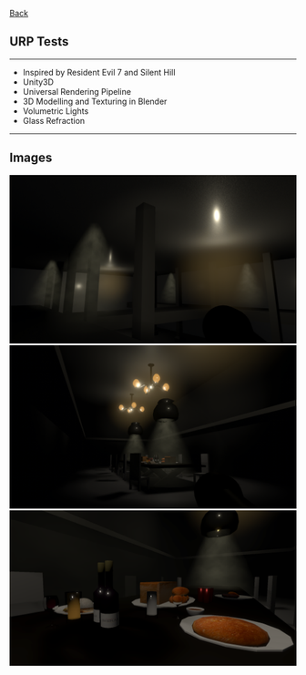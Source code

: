 [Back](/)
## URP Tests

---
* Inspired by Resident Evil 7 and Silent Hill
* Unity3D
* Universal Rendering Pipeline
* 3D Modelling and Texturing in Blender
* Volumetric Lights
* Glass Refraction

---
Images
---
<img src="images/Desuki1.PNG?raw=true"/>
<img src="images/Desuki2.PNG?raw=true"/>
<img src="images/Desuki3.PNG?raw=true"/>
